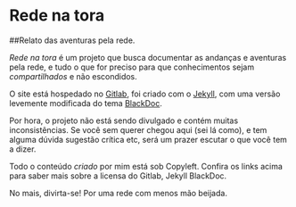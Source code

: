 # Rede na tora
##Relato das aventuras pela rede.

*Rede na tora* é um projeto que busca documentar as andanças e aventuras pela
rede, e tudo o que for preciso para que conhecimentos sejam *compartilhados* e
não escondidos.

O site está hospedado no [Gitlab](https:gitlab.com), foi criado com o
[Jekyll](http://jekyllrb.com/), com uma versão levemente modificada do tema
[BlackDoc](https://github.com/karloespiritu/BlackDoc).

Por hora, o projeto não está sendo divulgado e contém muitas inconsistências. Se
você sem querer chegou aqui (sei lá como), e tem alguma dúvida sugestão crítica
etc, será um prazer escutar o que você tem a dizer.

Todo o conteúdo *criado* por mim está sob Copyleft. Confira os links acima para
saber mais sobre a licensa do Gitlab, Jekyll BlackDoc.

No mais, divirta-se! Por uma rede com menos mão beijada.
